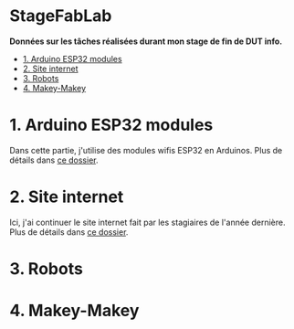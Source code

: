 # StageFabLab <!-- omit in toc -->

**Données sur les tâches réalisées durant mon stage de fin de DUT info.**
 
- [1. Arduino ESP32 modules](#1-arduino-esp32-modules)
- [2. Site internet](#2-site-internet)
- [3. Robots](#3-robots)
- [4. Makey-Makey](#4-makey-makey)

 # 1. Arduino ESP32 modules
 Dans cette partie, j'utilise des modules wifis ESP32 en Arduinos. Plus de détails dans [ce
 dossier](https://github.com/MoOaAaa/StageFabLab/tree/main/ESP32-Cam).
 
 # 2. Site internet
 Ici, j'ai continuer le site internet fait par les stagiaires de l'année dernière. Plus de détails dans [ce dossier](https://github.com/MoOaAaa/StageFabLab/tree/main/Website).

 # 3. Robots

 # 4. Makey-Makey



